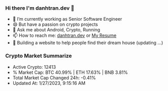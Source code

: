 ### Hi there I'm danhtran.dev 👋

- 🔭 I’m currently working as Senior Software Engineer
- 😄 But have a passion on crypto projects
- 💬 Ask me about Android, Crypto, Running 
- 📫 How to reach me: <a href="https://danhtran.dev" target="_blank">danhtran.dev</a> or <a href="Dan-Resume.pdf" target="_blank">My Resume</a>
- 🌱 Building a website to help people find their dream house (updating ...)

### Crypto Market Summarize
- Active Crypto: 12413
- % Market Cap: BTC 40.99% | ETH 17.63% | BNB 3.81%
- Total Market Cap Changed 24h: -0.41%
- Updated At: 1/27/2023, 9:15:16 AM
